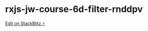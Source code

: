 # rxjs-jw-course-6d-filter-rnddpv

[Edit on StackBlitz ⚡️](https://stackblitz.com/edit/rxjs-jw-course-6d-filter-rnddpv)